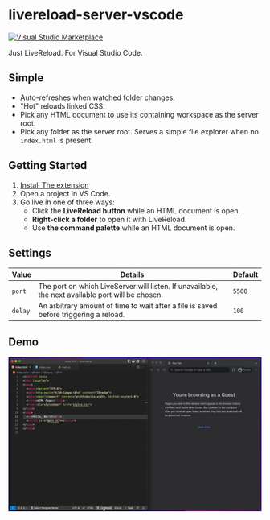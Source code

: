 # livereload-server-vscode

[![Visual Studio Marketplace](https://vsmarketplacebadge.apphb.com/version/thebearingedge.livereload-server.svg)](https://marketplace.visualstudio.com/items?itemName=thebearingedge.livereload-server)

Just LiveReload. For Visual Studio Code.

## Simple

- Auto-refreshes when watched folder changes.
- "Hot" reloads linked CSS.
- Pick any HTML document to use its containing workspace as the server root.
- Pick any folder as the server root. Serves a simple file explorer when no `index.html` is present.

## Getting Started

1. [Install The extension](https://marketplace.visualstudio.com/items?itemName=thebearingedge.livereload-server)
1. Open a project in VS Code.
1. Go live in one of three ways:
    - Click the **LiveReload button** while an HTML document is open.
    - **Right-click a folder** to open it with LiveReload.
    - Use **the command palette** while an HTML document is open.

## Settings

| Value   | Details                                                                                           | Default |
| ------- | ------------------------------------------------------------------------------------------------- | ------- |
| `port`  | The port on which LiveServer will listen. If unavailable, the next available port will be chosen. | `5500`  |
| `delay` | An arbitrary amount of time to wait after a file is saved before triggering a reload.             | `100`   |

## Demo

![Interpolated Values](https://raw.githubusercontent.com/thebearingedge/livereload-server-vscode/main/images/livereload-server.gif)

